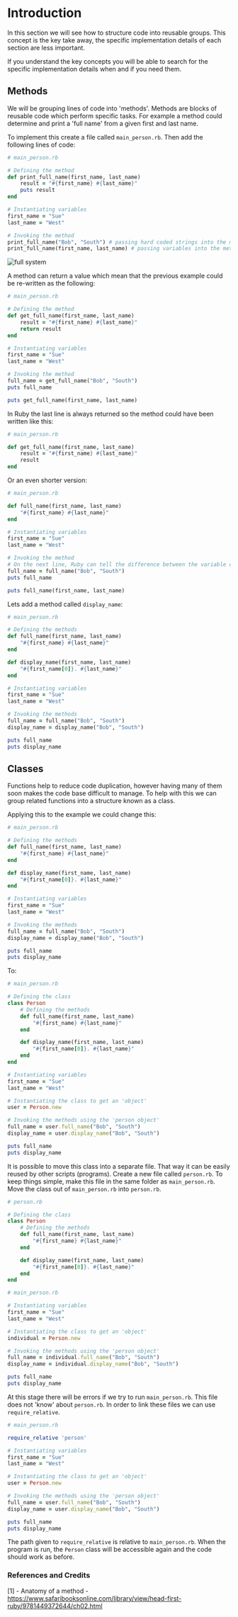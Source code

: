 # Introduction

In this section we will see how to structure code into reusable groups. This concept is the key take away, the specific implementation details of each section are less important. 

If you understand the key concepts you will be able to search for the specific implementation details when and if you need them.

## Methods

We will be grouping lines of code into 'methods'. Methods are blocks of reusable code which perform specific tasks. For example a method could determine and print a 'full name' from a given first and last name.

To implement this create a file called `main_person.rb`. Then add the following lines of code:

```ruby
# main_person.rb

# Defining the method
def print_full_name(first_name, last_name)
	result = "#{first_name} #{last_name}"
	puts result
end

# Instantiating variables 
first_name = "Sue"
last_name = "West"

# Invoking the method
print_full_name("Bob", "South") # passing hard coded strings into the method
print_full_name(first_name, last_name) # passing variables into the method
```

<img src="images/method.png" alt="full system" >



A method can return a value which mean that the previous example could be re-written as the following:

```ruby
# main_person.rb

# Defining the method
def get_full_name(first_name, last_name)
	result = "#{first_name} #{last_name}"
	return result
end

# Instantiating variables 
first_name = "Sue"
last_name = "West"

# Invoking the method
full_name = get_full_name("Bob", "South")
puts full_name

puts get_full_name(first_name, last_name)

```

In Ruby the last line is always returned so the method could have been written like this:

```ruby
# main_person.rb

def get_full_name(first_name, last_name)
	result = "#{first_name} #{last_name}"
	result
end
```

Or an even shorter version:

```ruby
# main_person.rb

def full_name(first_name, last_name)
	"#{first_name} #{last_name}"
end

# Instantiating variables 
first_name = "Sue"
last_name = "West"

# Invoking the method
# On the next line, Ruby can tell the difference between the variable on the left and the method call on the right
full_name = full_name("Bob", "South") 
puts full_name

puts full_name(first_name, last_name)
```

Lets add a method called `display_name`: 

```ruby
# main_person.rb

# Defining the methods
def full_name(first_name, last_name)
	"#{first_name} #{last_name}"
end

def display_name(first_name, last_name)
	"#{first_name[0]}. #{last_name}"
end

# Instantiating variables 
first_name = "Sue"
last_name = "West"

# Invoking the methods
full_name = full_name("Bob", "South")
display_name = display_name("Bob", "South")

puts full_name
puts display_name

```

## Classes

Functions help to reduce code duplication, however having many of them soon makes the code base difficult to manage. To help with this we can group related functions into a structure known as a class. 

Applying this to the example we could change this:

```ruby
# main_person.rb

# Defining the methods
def full_name(first_name, last_name)
	"#{first_name} #{last_name}"
end

def display_name(first_name, last_name)
	"#{first_name[0]}. #{last_name}"
end

# Instantiating variables 
first_name = "Sue"
last_name = "West"

# Invoking the methods
full_name = full_name("Bob", "South")
display_name = display_name("Bob", "South")

puts full_name
puts display_name

```
To:

```ruby
# main_person.rb

# Defining the class
class Person
	# Defining the methods
	def full_name(first_name, last_name)
		"#{first_name} #{last_name}"
	end

	def display_name(first_name, last_name)
		"#{first_name[0]}. #{last_name}"
	end
end

# Instantiating variables 
first_name = "Sue"
last_name = "West"

# Instantiating the class to get an 'object'
user = Person.new

# Invoking the methods using the 'person object'
full_name = user.full_name("Bob", "South")
display_name = user.display_name("Bob", "South")

puts full_name
puts display_name
```

It is possible to move this class into a separate file. That way it can be easily reused by other scripts (programs). Create a new file called `person.rb`. To keep things simple, make this file in the same folder as `main_person.rb`. Move the class out of `main_person.rb` into `person.rb`. 

```ruby
# person.rb

# Defining the class
class Person
	# Defining the methods
	def full_name(first_name, last_name)
		"#{first_name} #{last_name}"
	end

	def display_name(first_name, last_name)
		"#{first_name[0]}. #{last_name}"
	end
end
```

```ruby
# main_person.rb

# Instantiating variables 
first_name = "Sue"
last_name = "West"

# Instantiating the class to get an 'object'
individual = Person.new

# Invoking the methods using the 'person object'
full_name = individual.full_name("Bob", "South")
display_name = individual.display_name("Bob", "South")

puts full_name
puts display_name
```
At this stage there will be errors if we try to run `main_person.rb`. This file does not 'know' about `person.rb`. In order to link these files we can use `require_relative`. 

```ruby
# main_person.rb

require_relative 'person'

# Instantiating variables 
first_name = "Sue"
last_name = "West"

# Instantiating the class to get an 'object'
user = Person.new

# Invoking the methods using the 'person object'
full_name = user.full_name("Bob", "South")
display_name = user.display_name("Bob", "South")

puts full_name
puts display_name
```

The path given to `require_relative` is relative to `main_person.rb`. When the program is run, the `Person` class will be accessible again and the code should work as before. 

### References and Credits
[1] - Anatomy of a method - https://www.safaribooksonline.com/library/view/head-first-ruby/9781449372644/ch02.html
